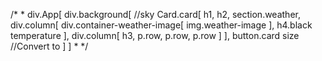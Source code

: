 /* * 
      div.App[
        div.background[ //sky
          Card.card[
            h1, 
            h2, 
            section.weather,
            div.column[
              div.container-weather-image[
                img.weather-image
              ],
              h4.black temperature
            ],
            div.column[
              h3,
              p.row,
              p.row,
              p.row
            ]
          ], 
          button.card size //Convert to
        ]
      ] 
    * */